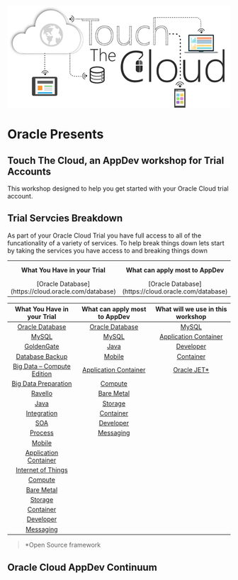 ![](images/home/cloud-touch.png)
# Oracle Presents
## Touch The Cloud, an AppDev workshop for Trial Accounts 
This workshop designed to help you get started with your Oracle Cloud trial account.
    
## Trial Servcies Breakdown
As part of your Oracle Cloud Trial you have full access to all of the funcationality of a variety of services. To help break things down lets start by taking the services you have access to and breaking things down

<table>
    <tr>
        <th>What You Have in your Trial</th>
        <th>What can apply most to AppDev</th>
        <th>What will we use in this workshop</th>
    </tr>
    <td align="center">[Oracle Database](https://cloud.oracle.com/database)</td>
    <td align="center">[Oracle Database](https://cloud.oracle.com/database)</td>
    <td align="center">[MySQL](https://cloud.oracle.com/mysql)</td>
</table>

| What You Have in your Trial                                                     | What can apply most to AppDev                                                 | What will we use in this workshop                                             |
| :-------------------------------------------------------------------------------: | :-----------------------------------------------------------------------------: | :-----------------------------------------------------------------------------: |
| [Oracle Database](https://cloud.oracle.com/database)                            | [Oracle Database](https://cloud.oracle.com/database)                          | [MySQL](https://cloud.oracle.com/mysql)                                       |
| [MySQL](https://cloud.oracle.com/mysql)                                         | [MySQL](https://cloud.oracle.com/mysql)                                       | [Application Container](https://cloud.oracle.com/application-container-cloud) |
| [GoldenGate](https://cloud.oracle.com/goldengate)                               | [Java](https://cloud.oracle.com/java)                                         | [Developer](https://cloud.oracle.com/developer-service)                       |
| [Database Backup](https://cloud.oracle.com/database-backup)                     | [Mobile](https://cloud.oracle.com/mobile)                                     | [Container](https://cloud.oracle.com/container)                               |
| [Big Data – Compute Edition](https://cloud.oracle.com/big-data-compute-edition) | [Application Container](https://cloud.oracle.com/application-container-cloud) | [Oracle JET*](http://www.oracle.com/webfolder/technetwork/jet/index.html)     |
| [Big Data Preparation](https://cloud.oracle.com/big-data-preparation)           | [Compute](https://cloud.oracle.com/compute)                                   |                                                                               |
| [Ravello](https://cloud.oracle.com/ravello)                                     | [Bare Metal](https://cloud.oracle.com/bare-metal)                             |                                                                               |
| [Java](https://cloud.oracle.com/java)                                           | [Storage](https://cloud.oracle.com/storage)                                   |                                                                               |
| [Integration](https://cloud.oracle.com/integration)                             | [Container](https://cloud.oracle.com/container)                               |                                                                               |
| [SOA](https://cloud.oracle.com/soa)                                             | [Developer](https://cloud.oracle.com/developer-service)                       |                                                                               |
| [Process](https://cloud.oracle.com/process)                                     | [Messaging](https://cloud.oracle.com/messaging)                               |                                                                               |
| [Mobile](https://cloud.oracle.com/mobile)                                       |                                                                               |                                                                               |
| [Application Container](https://cloud.oracle.com/application-container-cloud)   |                                                                               |                                                                               |
| [Internet of Things](https://cloud.oracle.com/iot)                              |                                                                               |                                                                               |
| [Compute](https://cloud.oracle.com/compute)                                     |                                                                               |                                                                               |
| [Bare Metal](https://cloud.oracle.com/bare-metal)                               |                                                                               |                                                                               |
| [Storage](https://cloud.oracle.com/storage)                                     |                                                                               |                                                                               |
| [Container](https://cloud.oracle.com/container)                                 |                                                                               |                                                                               |
| [Developer](https://cloud.oracle.com/developer-service)                         |                                                                               |                                                                               |
| [Messaging](https://cloud.oracle.com/messaging)                                 |                                                                               |                                                                               |
 
> *Open Source framework 

## Oracle Cloud AppDev Continuum


